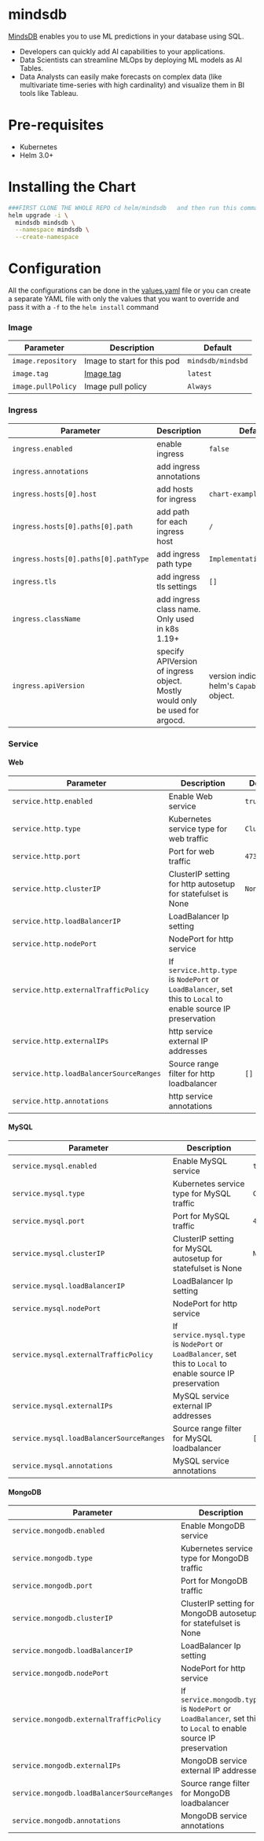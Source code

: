 # mindsdb

[MindsDB](https://mindsdb.com?utm_medium=community&utm_source=github&utm_campaign=mindsdb%20repo) enables you to use ML predictions in your database using SQL.

- Developers can quickly add AI capabilities to your applications.
- Data Scientists can streamline MLOps by deploying ML models as AI Tables.
- Data Analysts can easily make forecasts on complex data (like multivariate time-series with high cardinality) and visualize them in BI tools like Tableau.

# Pre-requisites

- Kubernetes
- Helm 3.0+

# Installing the Chart

```bash
###FIRST CLONE THE WHOLE REPO cd helm/mindsdb   and then run this command   (namespace is option you can add it or if you remove it than it goes default)
helm upgrade -i \
  mindsdb mindsdb \
  --namespace mindsdb \
  --create-namespace
```

# Configuration

All the configurations can be done in the [values.yaml](./mindsdb/values.yaml) file or you can create a separate YAML file with only the values that you want to override and pass it with a `-f` to the `helm install` command

### Image

| Parameter          | Description                                                                             | Default           |
| ------------------ | --------------------------------------------------------------------------------------- | ----------------- |
| `image.repository` | Image to start for this pod                                                             | `mindsdb/mindsbd` |
| `image.tag`        | [Image tag](https://hub.docker.com/r/mindsdb/mindsdb/tags?page=1&ordering=last_updated) | `latest`          |
| `image.pullPolicy` | Image pull policy                                                                       | `Always`          |

### Ingress

| Parameter                            | Description                                                                 | Default                                            |
| ------------------------------------ | --------------------------------------------------------------------------- | -------------------------------------------------- |
| `ingress.enabled`                    | enable ingress                                                              | `false`                                            |
| `ingress.annotations`                | add ingress annotations                                                     |                                                    |
| `ingress.hosts[0].host`              | add hosts for ingress                                                       | `chart-example.local`                              |
| `ingress.hosts[0].paths[0].path`     | add path for each ingress host                                              | `/`                                                |
| `ingress.hosts[0].paths[0].pathType` | add ingress path type                                                       | `ImplementationSpecific`                           |
| `ingress.tls`                        | add ingress tls settings                                                    | `[]`                                               |
| `ingress.className`                  | add ingress class name. Only used in k8s 1.19+                              |                                                    |
| `ingress.apiVersion`                 | specify APIVersion of ingress object. Mostly would only be used for argocd. | version indicated by helm's `Capabilities` object. |

### Service

#### Web

| Parameter                               | Description                                                                                                  | Default     |
| --------------------------------------- | ------------------------------------------------------------------------------------------------------------ | ----------- |
| `service.http.enabled`                  | Enable Web service                                                                                           | `true`      |
| `service.http.type`                     | Kubernetes service type for web traffic                                                                      | `ClusterIP` |
| `service.http.port`                     | Port for web traffic                                                                                         | `47334`     |
| `service.http.clusterIP`                | ClusterIP setting for http autosetup for statefulset is None                                                 | `None`      |
| `service.http.loadBalancerIP`           | LoadBalancer Ip setting                                                                                      |             |
| `service.http.nodePort`                 | NodePort for http service                                                                                    |             |
| `service.http.externalTrafficPolicy`    | If `service.http.type` is `NodePort` or `LoadBalancer`, set this to `Local` to enable source IP preservation |             |
| `service.http.externalIPs`              | http service external IP addresses                                                                           |             |
| `service.http.loadBalancerSourceRanges` | Source range filter for http loadbalancer                                                                    | `[]`        |
| `service.http.annotations`              | http service annotations                                                                                     |             |

#### MySQL

| Parameter                               | Description                                                                                                  | Default     |
| --------------------------------------- | ------------------------------------------------------------------------------------------------------------ | ----------- |
| `service.mysql.enabled`                  | Enable MySQL service                                                                                           | `true`      |
| `service.mysql.type`                     | Kubernetes service type for MySQL traffic                                                                      | `ClusterIP` |
| `service.mysql.port`                     | Port for MySQL traffic                                                                                         | `47335`     |
| `service.mysql.clusterIP`                | ClusterIP setting for MySQL autosetup for statefulset is None                                                 | `None`      |
| `service.mysql.loadBalancerIP`           | LoadBalancer Ip setting                                                                                      |             |
| `service.mysql.nodePort`                 | NodePort for http service                                                                                    |             |
| `service.mysql.externalTrafficPolicy`    | If `service.mysql.type` is `NodePort` or `LoadBalancer`, set this to `Local` to enable source IP preservation |             |
| `service.mysql.externalIPs`              | MySQL service external IP addresses                                                                           |             |
| `service.mysql.loadBalancerSourceRanges` | Source range filter for MySQL loadbalancer                                                                    | `[]`        |
| `service.mysql.annotations`              | MySQL service annotations                                                                                     |             |

#### MongoDB

| Parameter                               | Description                                                                                                  | Default     |
| --------------------------------------- | ------------------------------------------------------------------------------------------------------------ | ----------- |
| `service.mongodb.enabled`                  | Enable MongoDB service                                                                                           | `true`      |
| `service.mongodb.type`                     | Kubernetes service type for MongoDB traffic                                                                      | `ClusterIP` |
| `service.mongodb.port`                     | Port for MongoDB traffic                                                                                         | `47336`     |
| `service.mongodb.clusterIP`                | ClusterIP setting for MongoDB autosetup for statefulset is None                                                 | `None`      |
| `service.mongodb.loadBalancerIP`           | LoadBalancer Ip setting                                                                                      |             |
| `service.mongodb.nodePort`                 | NodePort for http service                                                                                    |             |
| `service.mongodb.externalTrafficPolicy`    | If `service.mongodb.type` is `NodePort` or `LoadBalancer`, set this to `Local` to enable source IP preservation |             |
| `service.mongodb.externalIPs`              | MongoDB service external IP addresses                                                                           |             |
| `service.mongodb.loadBalancerSourceRanges` | Source range filter for MongoDB loadbalancer                                                                    | `[]`        |
| `service.mongodb.annotations`              | MongoDB service annotations                                                                                     |             |
